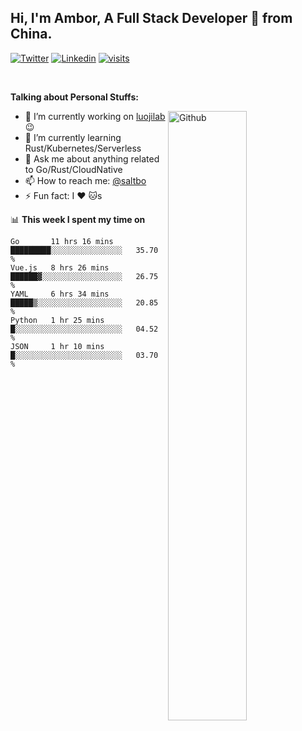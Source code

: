 ## Hi, I'm Ambor, A Full Stack Developer 🚀 from China.

[![Twitter](https://img.shields.io/badge/-saltbo-1ca0f1?style=flat&logo=twitter&logoColor=white)](https://twitter.com/rdsaltbo)
[![Linkedin](https://img.shields.io/badge/-saltbo-blue?style=flat&logo=Linkedin&logoColor=white)](https://www.linkedin.com/in/saltbo/)
[![visits](https://visitor.vercel.app/page/saltbo?color=light-green)](https://github.com/saltbo/)

&nbsp;  

**Talking about Personal Stuffs:**
<!-- Any image aligned to the right. Beware the width  -->
<img width="50%" align="right" alt="Github" src="https://raw.githubusercontent.com/saltbo/saltbo/master/images/git-header.svg" />

- 🔭 I’m currently working on [luojilab](https://github.com/luojilab) :wink:
- 🌱 I’m currently learning Rust/Kubernetes/Serverless
- 💬 Ask me about anything related to Go/Rust/CloudNative
- 📫 How to reach me: [@saltbo](https://twitter.com/rdsaltbo)
- ⚡ Fun fact: I :heart: :cat:s


📊 **This week I spent my time on**
<!--START_SECTION:waka-->
```text
Go       11 hrs 16 mins  █████████░░░░░░░░░░░░░░░░   35.70 % 
Vue.js   8 hrs 26 mins   ██████▓░░░░░░░░░░░░░░░░░░   26.75 % 
YAML     6 hrs 34 mins   █████▒░░░░░░░░░░░░░░░░░░░   20.85 % 
Python   1 hr 25 mins    █░░░░░░░░░░░░░░░░░░░░░░░░   04.52 % 
JSON     1 hr 10 mins    █░░░░░░░░░░░░░░░░░░░░░░░░   03.70 % 
```
<!--END_SECTION:waka-->
